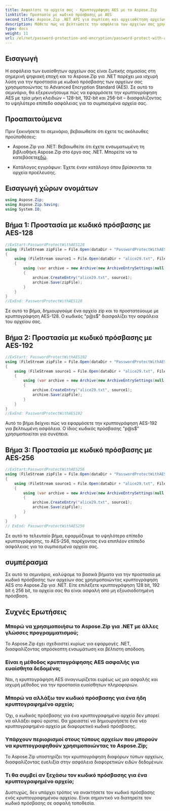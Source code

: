 ```yaml
---
title: Ασφαλίστε τα αρχεία σας - Κρυπτογράφηση AES με το Aspose.Zip
linktitle: Προστασία με κωδικό πρόσβασης με AES
second_title: Aspose.Zip .NET API για συμπίεση και αρχειοθέτηση αρχείων
description: Μάθετε πώς να βελτιώσετε την ασφάλεια των αρχείων σας χρησιμοποιώντας το Aspose.Zip για .NET με κρυπτογράφηση AES. Ακολουθήστε τον βήμα προς βήμα οδηγό μας για βέλτιστη προστασία.
type: docs
weight: 11
url: /el/net/password-protection-and-encryption/password-protect-with-aes/
---
```


## Εισαγωγή

Η ασφάλεια των ευαίσθητων αρχείων σας είναι ζωτικής σημασίας στη σημερινή ψηφιακή εποχή και το Aspose.Zip για .NET παρέχει μια ισχυρή λύση για την προστασία με κωδικό πρόσβασης των αρχείων σας χρησιμοποιώντας το Advanced Encryption Standard (AES). Σε αυτό το σεμινάριο, θα εξερευνήσουμε πώς να εφαρμόσετε την κρυπτογράφηση AES με τρία μήκη κλειδιών – 128-bit, 192-bit και 256-bit – διασφαλίζοντας το υψηλότερο επίπεδο ασφάλειας για τα συμπιεσμένα αρχεία σας.

## Προαπαιτούμενα

Πριν ξεκινήσετε το σεμινάριο, βεβαιωθείτε ότι έχετε τις ακόλουθες προϋποθέσεις:

-  Aspose.Zip για .NET: Βεβαιωθείτε ότι έχετε ενσωματωμένη τη βιβλιοθήκη Aspose.Zip στο έργο σας .NET. Μπορείτε να το κατεβάσετε[εδώ](https://releases.aspose.com/zip/net/).

- Κατάλογος εγγράφων: Έχετε έναν κατάλογο όπου βρίσκονται τα αρχεία προέλευσης.

## Εισαγωγή χώρων ονομάτων

```csharp
using Aspose.Zip;
using Aspose.Zip.Saving;
using System.IO;
```

## Βήμα 1: Προστασία με κωδικό πρόσβασης με AES-128

```csharp
//ExStart:PasswordProtectWithAES128
using (FileStream zipFile = File.Open(dataDir + "PasswordProtectWithAES128_out.zip", FileMode.Create))
{
    using (FileStream source1 = File.Open(dataDir + "alice29.txt", FileMode.Open, FileAccess.Read))
    {
        using (var archive = new Archive(new ArchiveEntrySettings(null, new AesEcryptionSettings("p@s$", EncryptionMethod.AES128))))
        {
            archive.CreateEntry("alice29.txt", source1);
            archive.Save(zipFile);
        }
    }
}
//ExEnd: PasswordProtectWithAES128
```

Σε αυτό το βήμα, δημιουργούμε ένα αρχείο zip και το προστατεύουμε με κρυπτογράφηση AES-128. Ο κωδικός "p@s$" διασφαλίζει την ασφάλεια του αρχείου σας.

## Βήμα 2: Προστασία με κωδικό πρόσβασης με AES-192

```csharp
//ExStart: PasswordProtectWithAES192
using (FileStream zipFile = File.Open(dataDir + "PasswordProtectWithAES192_out.zip", FileMode.Create))
{
    using (FileStream source1 = File.Open(dataDir + "alice29.txt", FileMode.Open, FileAccess.Read))
    {
        using (var archive = new Archive(new ArchiveEntrySettings(null, new AesEcryptionSettings("p@s$", EncryptionMethod.AES192))))
        {
            archive.CreateEntry("alice29.txt", source1);
            archive.Save(zipFile);
        }
    }
}
//ExEnd: PasswordProtectWithAES192
```

Αυτό το βήμα δείχνει πώς να εφαρμόσετε την κρυπτογράφηση AES-192 για βελτιωμένη ασφάλεια. Ο ίδιος κωδικός πρόσβασης "p@s$" χρησιμοποιείται για συνέπεια.

## Βήμα 3: Προστασία με κωδικό πρόσβασης με AES-256

```csharp
//ExStart:PasswordProtectWithAES256
using (FileStream zipFile = File.Open(dataDir + "PasswordProtectWithAES256_out.zip", FileMode.Create))
{
    using (FileStream source1 = File.Open(dataDir + "alice29.txt", FileMode.Open, FileAccess.Read))
    {
        using (var archive = new Archive(new ArchiveEntrySettings(null, new AesEcryptionSettings("p@s$", EncryptionMethod.AES256))))
        {
            archive.CreateEntry("alice29.txt", source1);
            archive.Save(zipFile);
        }
    }
}
// ExEnd: PasswordProtectWithAES256
```

Σε αυτό το τελευταίο βήμα, εφαρμόζουμε το υψηλότερο επίπεδο κρυπτογράφησης, το AES-256, παρέχοντας ένα επιπλέον επίπεδο ασφάλειας για τα συμπιεσμένα αρχεία σας.

## συμπέρασμα

Σε αυτό το σεμινάριο, καλύψαμε τα βασικά βήματα για την προστασία με κωδικό πρόσβασης των αρχείων σας χρησιμοποιώντας κρυπτογράφηση AES στο Aspose.Zip για .NET. Είτε επιλέξετε κρυπτογράφηση 128 bit, 192 bit ή 256 bit, τα αρχεία σας θα είναι ασφαλή από μη εξουσιοδοτημένη πρόσβαση.

## Συχνές Ερωτήσεις

### Μπορώ να χρησιμοποιήσω το Aspose.Zip για .NET με άλλες γλώσσες προγραμματισμού;
Το Aspose.Zip έχει σχεδιαστεί κυρίως για εφαρμογές .NET, διασφαλίζοντας απρόσκοπτη ενσωμάτωση και βέλτιστη απόδοση.

### Είναι η μέθοδος κρυπτογράφησης AES ασφαλής για ευαίσθητα δεδομένα;
Ναι, η κρυπτογράφηση AES αναγνωρίζεται ευρέως ως μια ασφαλής και ισχυρή μέθοδος για την προστασία ευαίσθητων πληροφοριών.

### Μπορώ να αλλάξω τον κωδικό πρόσβασης για ένα ήδη κρυπτογραφημένο αρχείο;
Όχι, ο κωδικός πρόσβασης για ένα κρυπτογραφημένο αρχείο δεν μπορεί να αλλάξει αφού οριστεί. Θα χρειαστεί να δημιουργήσετε ένα νέο κρυπτογραφημένο αρχείο με διαφορετικό κωδικό πρόσβασης.

### Υπάρχουν περιορισμοί στους τύπους αρχείων που μπορούν να κρυπτογραφηθούν χρησιμοποιώντας το Aspose.Zip;
Το Aspose.Zip υποστηρίζει την κρυπτογράφηση διαφόρων τύπων αρχείων, διασφαλίζοντας ευελιξία στην ασφάλεια διαφορετικών ειδών δεδομένων.

### Τι θα συμβεί αν ξεχάσω τον κωδικό πρόσβασης για ένα κρυπτογραφημένο αρχείο;
Δυστυχώς, δεν υπάρχει τρόπος να ανακτήσετε τον κωδικό πρόσβασης ενός κρυπτογραφημένου αρχείου. Είναι σημαντικό να διατηρείτε τον κωδικό πρόσβασης σε ασφαλή τοποθεσία.
